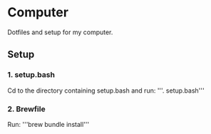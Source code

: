 # Computer
Dotfiles and setup for my computer.

## Setup
### 1. setup.bash
Cd to the directory containing setup.bash and run:
'''. setup.bash'''

### 2. Brewfile
Run:
'''brew bundle install'''
